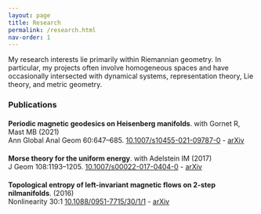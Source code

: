 ```yaml
---
layout: page
title: Research
permalink: /research.html
nav-order: 1
---
```


My research interests lie primarily within Riemannian geometry. In particular, my projects often involve homogeneous spaces and have occasionally intersected with dynamical systems, representation theory, Lie theory, and metric geometry.

<h3>Publications</h3>

<div class="csl-bib-body" style="margin-bottom: 20px; margin-top: 20px;">
  <div data-csl-entry-id="MR4304865" class="csl-entry"><b>Periodic magnetic geodesics on Heisenberg manifolds</b>. with Gornet R, Mast MB (2021) <br> Ann Global Anal Geom 60:647–685. <a href="https://doi.org/10.1007/s10455-021-09787-0">10.1007/s10455-021-09787-0</a> - <a href="https://arxiv.org/abs/2002.06982">arXiv</a></div>
</div>

<div class="csl-bib-body" style="margin-bottom: 20px; margin-top: 20px;">
  <div data-csl-entry-id="MR3721596" class="csl-entry"><b>Morse theory for the uniform energy</b>. with Adelstein IM (2017) <br> J Geom 108:1193–1205. <a href="https://doi.org/10.1007/s00022-017-0404-0">10.1007/s00022-017-0404-0</a> - <a href="https://arxiv.org/abs/1609.09357">arXiv</a></div>
</div>

<div class="csl-bib-body" style="margin-bottom: 20px; margin-top: 20px;">
  <div data-csl-entry-id="epstein2016topological" class="csl-entry"><b>Topological entropy of left-invariant magnetic flows on 2-step nilmanifolds</b>. (2016) <br> Nonlinearity 30:1 <a href="https://doi.org/10.1088/0951-7715/30/1/1">10.1088/0951-7715/30/1/1</a> - <a href="https://arxiv.org/abs/1512.02612">arXiv</a></div>
</div>

